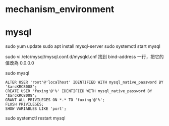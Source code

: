 # mechanism_environment



# mysql

sudo yum update
sudo apt install mysql-server
sudo systemctl start mysql

sudo vi /etc/mysql/mysql.conf.d/mysqld.cnf
找到 bind-address 一行，把它的值改為 0.0.0.0

sudo mysql
```
ALTER USER 'root'@'localhost' IDENTIFIED WITH mysql_native_password BY '$arcKRC8008';
CREATE USER 'fuxing'@'%' IDENTIFIED WITH mysql_native_password BY '$arcKRC8008';
GRANT ALL PRIVILEGES ON *.* TO 'fuxing'@'%';
FLUSH PRIVILEGES;
SHOW VARIABLES LIKE 'port';
```

sudo systemctl restart mysql
